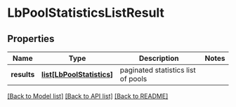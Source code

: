 # LbPoolStatisticsListResult

## Properties
Name | Type | Description | Notes
------------ | ------------- | ------------- | -------------
**results** | [**list[LbPoolStatistics]**](LbPoolStatistics.md) | paginated statistics list of pools | 

[[Back to Model list]](../README.md#documentation-for-models) [[Back to API list]](../README.md#documentation-for-api-endpoints) [[Back to README]](../README.md)

